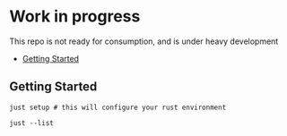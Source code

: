 # Work in progress <!-- omit in toc -->

This repo is not ready for consumption, and is under heavy development

- [Getting Started](#getting-started)

## Getting Started

```shell
just setup # this will configure your rust environment
```

```shell
just --list
```
